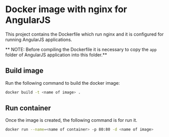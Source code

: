 # Docker image with nginx for AngularJS

This project contains the Dockerfile which run nginx and it is configured for running AngularJS applications.

** NOTE: Before compiling the Dockerfile it is necessary to copy the `app` folder of AngularJS application into this folder.**

## Build image

Run the following command to build the docker image:

```Bash
docker build -t <name of image> .
```

## Run container
Once the image is created, the following command is for run it.

```Bash
docker run --name=<name of container> -p 80:80 -d <name of image>
```
